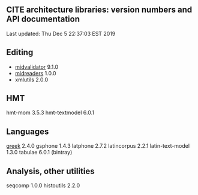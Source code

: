 ## CITE architecture libraries: version numbers and API documentation

Last updated: Thu Dec  5 22:37:03 EST 2019


## Editing

- [midvalidator](projectvalidator/api/edu/holycross/shot/mid/validator/index.html) 9.1.0
- [midreaders](markupreaders/api/edu/holycross/shot/mid/markupreaders) 1.0.0
- xmlutils 2.0.0

## HMT

hmt-mom 3.5.3
hmt-textmodel 6.0.1

## Languages

[greek](greek/api/edu/holycross/shot/greek) 2.4.0
gsphone 1.4.3
latphone 2.7.2
latincorpus 2.2.1
latin-text-model 1.3.0
tabulae 6.0.1 (bintray)

## Analysis, other utilities

seqcomp 1.0.0
histoutils 2.2.0
